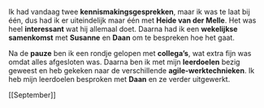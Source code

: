 Ik had vandaag twee **kennismakingsgesprekken**, maar ik was te laat bij één, dus had ik er uiteindelijk maar één met **Heide van der Melle**. Het was heel **interessant** wat hij allemaal doet. Daarna had ik een **wekelijkse samenkomst** met **Susanne** en **Daan** om te bespreken hoe het gaat.

Na de **pauze** ben ik een rondje gelopen met **collega’s**, wat extra fijn was omdat alles afgesloten was. Daarna ben ik met mijn **leerdoelen** bezig geweest en heb gekeken naar de verschillende **agile-werktechnieken**. Ik heb mijn leerdoelen besproken met **Daan** en ze verder uitgewerkt.

[[September]]